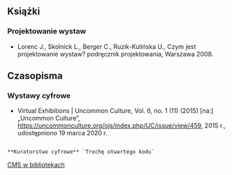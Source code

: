 ## Książki

### Projektowanie wystaw

- Lorenc J., Skolnick L., Berger C., Ruzik-Kulińska U., Czym jest projektowanie wystaw? podręcznik projektowania, Warszawa 2008.

## Czasopisma

### Wystawy cyfrowe

- Virtual Exhibitions | Uncommon Culture, Vol. 6, no. 1 (11) (2015) [na:] „Uncommon Culture”, https://uncommonculture.org/ojs/index.php/UC/issue/view/459, 2015 r., udostępniono 19 marca 2020 r.



```promocja 

**Kuratorstwo cyfrowe** `Trochę otwartego kodu`

```

[CMS w bibliotekach](https://www.cmswbibliotekach.umk.pl/)
